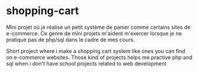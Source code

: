 # shopping-cart

Mini projet où je réalise un petit système de panier comme certains sites de e-commerce.
Ce genre de mini projets m'aident m'exercer lorsque je ne pratique pas de php/sql dans le cadre de mes cours.

Short project where i make a shopping cart system like ones you can find on e-commerce websites.
Those kind of projects helps me practive php and sql when i don't have school projects related to web development 

